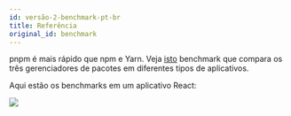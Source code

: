 ```yaml
---
id: versão-2-benchmark-pt-br
title: Referência
original_id: benchmark
---
```


pnpm é mais rápido que npm e Yarn. Veja [isto](https://github.com/zkochan/node-package-manager-benchmark)
benchmark que compara os três gerenciadores de pacotes em diferentes tipos de aplicativos.

Aqui estão os benchmarks em um aplicativo React:

![](https://cdn.rawgit.com/pnpm/node-package-manager-benchmark/7f0c3e40/results/imgs/react-app.svg)